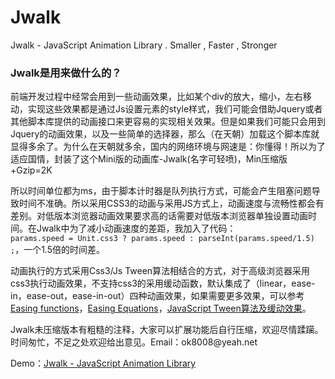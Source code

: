 Jwalk
=====
Jwalk - JavaScript Animation Library . Smaller , Faster , Stronger

<h3>Jwalk是用来做什么的？</h3>
<p>前端开发过程中经常会用到一些动画效果，比如某个div的放大，缩小，左右移动，实现这些效果都是通过Js设置元素的style样式，我们可能会借助Jquery或者其他脚本库提供的动画接口来更容易的实现相关效果。但是如果我们可能只会用到Jquery的动画效果，以及一些简单的选择器，那么（在天朝）加载这个脚本库就显得多余了。为什么在天朝就多余，国内的网络环境与网速是：你懂得！所以为了适应国情，封装了这个Mini版的动画库-Jwalk(名字可轻喷)，Min压缩版+Gzip=2K</p>
<p>所以时间单位都为ms，由于脚本计时器是队列执行方式，可能会产生阻塞问题导致时间不准确。所以采用CSS3的动画与采用JS方式上，动画速度与流畅性都会有差别。对低版本浏览器动画效果要求高的话需要对低版本浏览器单独设置动画时间。在Jwalk中为了减小动画速度的差距，我加入了代码：<br/><code>params.speed = Unit.css3 ? params.speed : parseInt(params.speed/1.5) ;</code>，一个1.5倍的时间差。</p>
<p>动画执行的方式采用Css3/Js Tween算法相结合的方式，对于高级浏览器采用css3执行动画效果，不支持css3的采用缓动函数，默认集成了（linear，ease-in，ease-out，ease-in-out）四种动画效果，如果需要更多效果，可以参考<a href="http://easings.net/zh-cn" target="_blank">Easing functions</a>，<a href="http://www.gizma.com/easing/" target="_blank">Easing Equations</a>，<a href="http://www.cnblogs.com/cloudgamer/archive/2009/01/06/Tween.html" target="_blank">JavaScript Tween算法及缓动效果</a>。</p>
<p>Jwalk未压缩版本有粗糙的注释，大家可以扩展功能后自行压缩，欢迎尽情蹂躏。<br/>时间匆忙，不足之处欢迎给出意见。Email：ok8008@yeah.net</p>

Demo：<a href="http://liutian1937.github.io/Jwalk/index.html" target="_blank">Jwalk - JavaScript Animation Library</a>